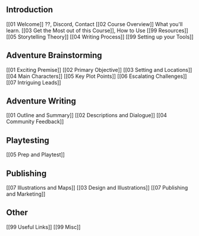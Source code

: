 ## Introduction
[[01 Welcome]] ??, Discord, Contact
[[02 Course Overview]] What you'll learn.
[[03 Get the Most out of this Course]], How to Use
[[99 Resources]]
[[05 Storytelling Theory]]
[[04 Writing Process]]
[[99 Setting up your Tools]]
## Adventure Brainstorming
[[01 Exciting Premise]]
[[02 Primary Objective]]
[[03 Setting and Locations]]
[[04 Main Characters]]
[[05 Key Plot Points]]
[[06 Escalating Challenges]]
[[07 Intriguing Leads]]
## Adventure Writing
[[01 Outline and Summary]]
[[02 Descriptions and Dialogue]]
[[04 Community Feedback]]
## Playtesting
[[05 Prep and Playtest]]
## Publishing
[[07 Illustrations and Maps]]
[[03 Design and Illustrations]]
[[07 Publishing and Marketing]]
## Other
[[99 Useful Links]]
[[99 Misc]]